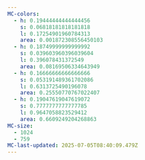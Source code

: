 ```yaml
---
MC-colors:
  - h: 0.19444444444444456
    s: 0.06818181818181818
    l: 0.17254901960784313
    area: 0.001872308556450103
  - h: 0.18749999999999992
    s: 0.039603960396039604
    l: 0.396078431372549
    area: 0.08169506334643949
  - h: 0.16666666666666666
    s: 0.053191489361702086
    l: 0.6313725490196078
    area: 0.25550770767022407
  - h: 0.19047619047619072
    s: 0.7777777777777785
    l: 0.9647058823529412
    area: 0.6609249204268863
MC-size:
  - 1024
  - 759
MC-last-updated: 2025-07-05T08:40:09.479Z
---
```

